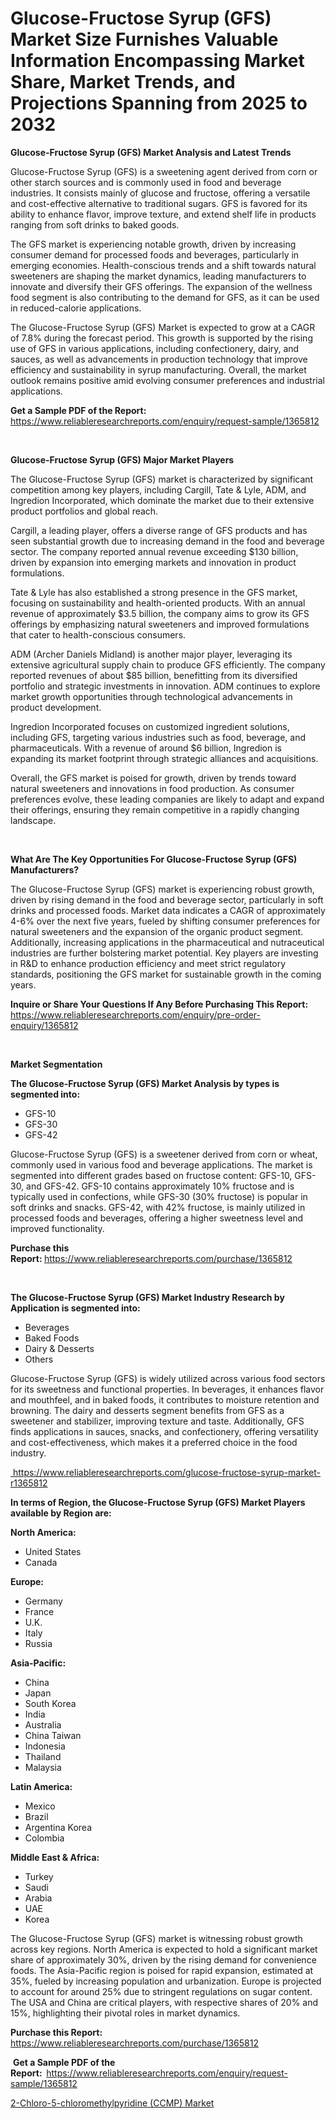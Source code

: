 <p><h1>Glucose-Fructose Syrup (GFS) Market Size Furnishes Valuable Information Encompassing Market Share, Market Trends, and Projections Spanning from 2025 to 2032</h1></p><p><strong>Glucose-Fructose Syrup (GFS) Market Analysis and Latest Trends</strong></p>
<p><p>Glucose-Fructose Syrup (GFS) is a sweetening agent derived from corn or other starch sources and is commonly used in food and beverage industries. It consists mainly of glucose and fructose, offering a versatile and cost-effective alternative to traditional sugars. GFS is favored for its ability to enhance flavor, improve texture, and extend shelf life in products ranging from soft drinks to baked goods.</p><p>The GFS market is experiencing notable growth, driven by increasing consumer demand for processed foods and beverages, particularly in emerging economies. Health-conscious trends and a shift towards natural sweeteners are shaping the market dynamics, leading manufacturers to innovate and diversify their GFS offerings. The expansion of the wellness food segment is also contributing to the demand for GFS, as it can be used in reduced-calorie applications.</p><p>The Glucose-Fructose Syrup (GFS) Market is expected to grow at a CAGR of 7.8% during the forecast period. This growth is supported by the rising use of GFS in various applications, including confectionery, dairy, and sauces, as well as advancements in production technology that improve efficiency and sustainability in syrup manufacturing. Overall, the market outlook remains positive amid evolving consumer preferences and industrial applications.</p></p>
<p><strong>Get a Sample PDF of the Report:&nbsp;</strong> <a href="https://www.reliableresearchreports.com/enquiry/request-sample/1365812?utm_campaign=2224&utm_medium=2&utm_source=Github&utm_content=ia&utm_term=02042025&utm_id=glucose-fructose-syrup-gfs">https://www.reliableresearchreports.com/enquiry/request-sample/1365812</a></p>
<p>&nbsp;</p>
<p><strong>Glucose-Fructose Syrup (GFS) Major Market Players</strong></p>
<p><p>The Glucose-Fructose Syrup (GFS) market is characterized by significant competition among key players, including Cargill, Tate & Lyle, ADM, and Ingredion Incorporated, which dominate the market due to their extensive product portfolios and global reach. </p><p>Cargill, a leading player, offers a diverse range of GFS products and has seen substantial growth due to increasing demand in the food and beverage sector. The company reported annual revenue exceeding $130 billion, driven by expansion into emerging markets and innovation in product formulations. </p><p>Tate & Lyle has also established a strong presence in the GFS market, focusing on sustainability and health-oriented products. With an annual revenue of approximately $3.5 billion, the company aims to grow its GFS offerings by emphasizing natural sweeteners and improved formulations that cater to health-conscious consumers.</p><p>ADM (Archer Daniels Midland) is another major player, leveraging its extensive agricultural supply chain to produce GFS efficiently. The company reported revenues of about $85 billion, benefitting from its diversified portfolio and strategic investments in innovation. ADM continues to explore market growth opportunities through technological advancements in product development.</p><p>Ingredion Incorporated focuses on customized ingredient solutions, including GFS, targeting various industries such as food, beverage, and pharmaceuticals. With a revenue of around $6 billion, Ingredion is expanding its market footprint through strategic alliances and acquisitions.</p><p>Overall, the GFS market is poised for growth, driven by trends toward natural sweeteners and innovations in food production. As consumer preferences evolve, these leading companies are likely to adapt and expand their offerings, ensuring they remain competitive in a rapidly changing landscape.</p></p>
<p>&nbsp;</p>
<p><strong>What Are The Key Opportunities For Glucose-Fructose Syrup (GFS) Manufacturers?</strong></p>
<p><p>The Glucose-Fructose Syrup (GFS) market is experiencing robust growth, driven by rising demand in the food and beverage sector, particularly in soft drinks and processed foods. Market data indicates a CAGR of approximately 4-6% over the next five years, fueled by shifting consumer preferences for natural sweeteners and the expansion of the organic product segment. Additionally, increasing applications in the pharmaceutical and nutraceutical industries are further bolstering market potential. Key players are investing in R&D to enhance production efficiency and meet strict regulatory standards, positioning the GFS market for sustainable growth in the coming years.</p></p>
<p><strong>Inquire or Share Your Questions If Any Before Purchasing This Report:</strong> <a href="https://www.reliableresearchreports.com/enquiry/pre-order-enquiry/1365812?utm_campaign=2224&utm_medium=2&utm_source=Github&utm_content=ia&utm_term=02042025&utm_id=glucose-fructose-syrup-gfs">https://www.reliableresearchreports.com/enquiry/pre-order-enquiry/1365812</a></p>
<p>&nbsp;</p>
<p><strong>Market Segmentation</strong></p>
<p><strong>The Glucose-Fructose Syrup (GFS) Market Analysis by types is segmented into:</strong></p>
<p><ul><li>GFS-10</li><li>GFS-30</li><li>GFS-42</li></ul></p>
<p><p>Glucose-Fructose Syrup (GFS) is a sweetener derived from corn or wheat, commonly used in various food and beverage applications. The market is segmented into different grades based on fructose content: GFS-10, GFS-30, and GFS-42. GFS-10 contains approximately 10% fructose and is typically used in confections, while GFS-30 (30% fructose) is popular in soft drinks and snacks. GFS-42, with 42% fructose, is mainly utilized in processed foods and beverages, offering a higher sweetness level and improved functionality.</p></p>
<p><strong>Purchase this Report:&nbsp;</strong><a href="https://www.reliableresearchreports.com/purchase/1365812?utm_campaign=2224&utm_medium=2&utm_source=Github&utm_content=ia&utm_term=02042025&utm_id=glucose-fructose-syrup-gfs">https://www.reliableresearchreports.com/purchase/1365812</a></p>
<p>&nbsp;</p>
<p><strong>The Glucose-Fructose Syrup (GFS) Market Industry Research by Application is segmented into:</strong></p>
<p><ul><li>Beverages</li><li>Baked Foods</li><li>Dairy & Desserts</li><li>Others</li></ul></p>
<p><p>Glucose-Fructose Syrup (GFS) is widely utilized across various food sectors for its sweetness and functional properties. In beverages, it enhances flavor and mouthfeel, and in baked foods, it contributes to moisture retention and browning. The dairy and desserts segment benefits from GFS as a sweetener and stabilizer, improving texture and taste. Additionally, GFS finds applications in sauces, snacks, and confectionery, offering versatility and cost-effectiveness, which makes it a preferred choice in the food industry.</p></p>
<p><a href="https://www.reliableresearchreports.com/glucose-fructose-syrup-market-r1365812?utm_campaign=2224&utm_medium=2&utm_source=Github&utm_content=ia&utm_term=02042025&utm_id=glucose-fructose-syrup-gfs">&nbsp;https://www.reliableresearchreports.com/glucose-fructose-syrup-market-r1365812</a></p>
<p><strong>In terms of Region, the Glucose-Fructose Syrup (GFS) Market Players available by Region are:</strong></p>
<p>
    <p> <strong> North America: </strong>
        <ul>
            <li>United States</li>
            <li>Canada</li>
        </ul>
        </p> 
    <p> <strong> Europe: </strong>
        <ul>
            <li>Germany</li>
            <li>France</li>
            <li>U.K.</li>
            <li>Italy</li>
            <li>Russia</li>
        </ul>
        </p> 
    <p> <strong> Asia-Pacific: </strong>
        <ul>
            <li>China</li>
            <li>Japan</li>
            <li>South Korea</li>
            <li>India</li>
            <li>Australia</li>
            <li>China Taiwan</li>
            <li>Indonesia</li>
            <li>Thailand</li>
            <li>Malaysia</li>
        </ul>
        </p> 
    <p> <strong> Latin America: </strong>
        <ul>
            <li>Mexico</li>
            <li>Brazil</li>
            <li>Argentina Korea</li>
            <li>Colombia</li>
        </ul>
        </p> 
    <p> <strong> Middle East & Africa: </strong>
        <ul>
            <li>Turkey</li>
            <li>Saudi</li>
            <li>Arabia</li>
            <li>UAE</li>
            <li>Korea</li>
        </ul>
    </p>
    </p>
<p><p>The Glucose-Fructose Syrup (GFS) market is witnessing robust growth across key regions. North America is expected to hold a significant market share of approximately 30%, driven by the rising demand for convenience foods. The Asia-Pacific region is poised for rapid expansion, estimated at 35%, fueled by increasing population and urbanization. Europe is projected to account for around 25% due to stringent regulations on sugar content. The USA and China are critical players, with respective shares of 20% and 15%, highlighting their pivotal roles in market dynamics.</p></p>
<p><strong>Purchase this Report: </strong><a href="https://www.reliableresearchreports.com/purchase/1365812?utm_campaign=2224&utm_medium=2&utm_source=Github&utm_content=ia&utm_term=02042025&utm_id=glucose-fructose-syrup-gfs">https://www.reliableresearchreports.com/purchase/1365812</a></p>
<p>&nbsp;<strong>Get a Sample PDF of the Report:&nbsp;&nbsp;</strong><a href="https://www.reliableresearchreports.com/enquiry/request-sample/1365812?utm_campaign=2224&utm_medium=2&utm_source=Github&utm_content=ia&utm_term=02042025&utm_id=glucose-fructose-syrup-gfs">https://www.reliableresearchreports.com/enquiry/request-sample/1365812</a></p>
<p><strong></strong></p>
<p><p><a href="https://github.com/bensemilia864/Market-Research-Report-List-1/blob/main/2-chloro-5-chloromethylpyridine-ccmp-market.md?utm_campaign=2224&utm_medium=2&utm_source=Github&utm_content=ia&utm_term=02042025&utm_id=glucose-fructose-syrup-gfs">2-Chloro-5-chloromethylpyridine (CCMP) Market</a></p></p>